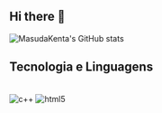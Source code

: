 ## Hi there 👋

![MasudaKenta's GitHub stats](https://github-readme-stats.vercel.app/api?username=MasudaKenta&show_icons=true&theme=dark)

## Tecnologia e Linguagens

<div style="inline_block"><br>


  <img  align="center" alt="c++" src="https://img.shields.io/badge/c++-%2300599C.svg?style=for-the-badge&logo=c%2B%2B&logoColor=white"/>
  
  <img  align="center" alt="html5" src="https://img.shields.io/badge/HTML5-E34F26?style=for-the-badge&logo=html5&logoColor=white"/>

   	
</div>
